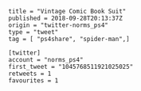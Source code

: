 ```
title = "Vintage Comic Book Suit"
published = 2018-09-28T20:13:37Z
origin = "twitter-norms_ps4"
type = "tweet"
tag = [ "ps4share", "spider-man",]

[twitter]
account = "norms_ps4"
first_tweet = "1045768511921025025"
retweets = 1
favourites = 1
```

<p class='image'><img src='https://mnf.m17s.net/2018/09/28/DoNQ6vaXoAAInlT.jpg' alt=''></p>

